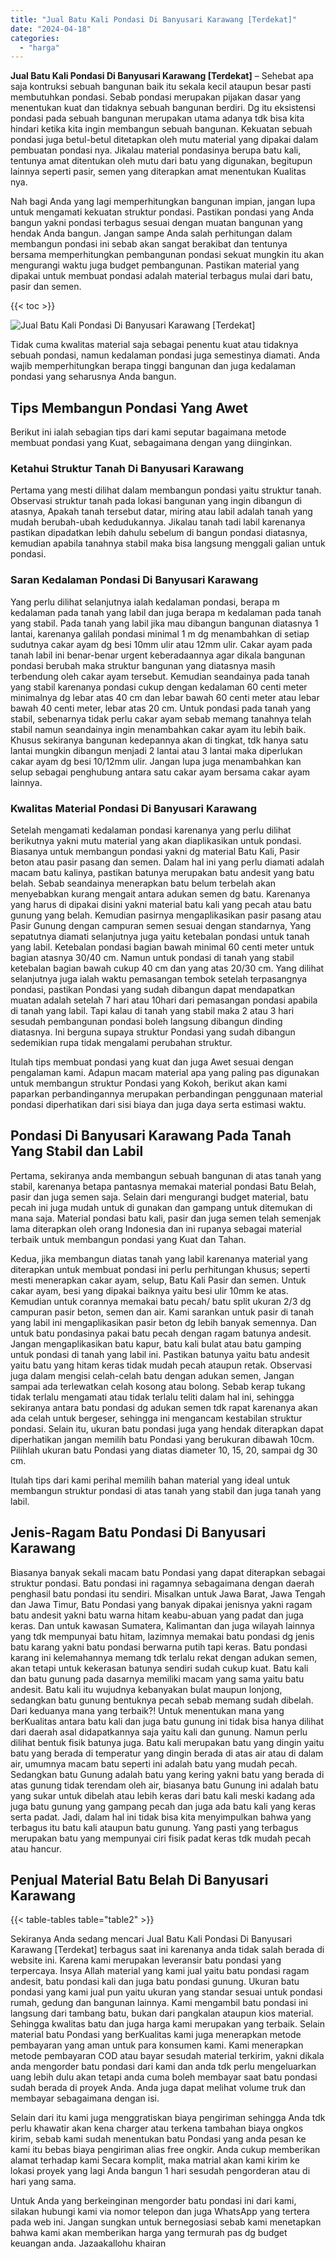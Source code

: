 ```yaml
---
title: "Jual Batu Kali Pondasi Di Banyusari Karawang [Terdekat]"
date: "2024-04-18"
categories: 
  - "harga"
---
```


**Jual Batu Kali Pondasi Di Banyusari Karawang \[Terdekat\]** – Sehebat apa saja kontruksi sebuah bangunan baik itu sekala kecil ataupun besar pasti membutuhkan pondasi. Sebab pondasi merupakan pijakan dasar yang menentukan kuat dan tidaknya sebuah bangunan berdiri. Dg itu eksistensi pondasi pada sebuah bangunan merupakan utama adanya tdk bisa kita hindari ketika kita ingin membangun sebuah bangunan. Kekuatan sebuah pondasi juga betul-betul ditetapkan oleh mutu material yang dipakai dalam pembuatan pondasi nya. Jikalau material pondasinya berupa batu kali, tentunya amat ditentukan oleh mutu dari batu yang digunakan, begitupun lainnya seperti pasir, semen yang diterapkan amat menentukan Kualitas nya.

Nah bagi Anda yang lagi memperhitungkan bangunan impian, jangan lupa untuk mengamati kekuatan struktur pondasi. Pastikan pondasi yang Anda bangun yakni pondasi terbagus sesuai dengan muatan bangunan yang hendak Anda bangun. Jangan sampe Anda salah perhitungan dalam membangun pondasi ini sebab akan sangat berakibat dan tentunya bersama memperhitungkan pembangunan pondasi sekuat mungkin itu akan mengurangi waktu juga budget pembangunan. Pastikan material yang dipakai untuk membuat pondasi adalah material terbagus mulai dari batu, pasir dan semen.

{{< toc >}}

![Jual Batu Kali Pondasi Di Banyusari Karawang [Terdekat]](/images/jual-batu-kali-15.png)

Tidak cuma kwalitas material saja sebagai penentu kuat atau tidaknya sebuah pondasi, namun kedalaman pondasi juga semestinya diamati. Anda wajib memperhitungkan berapa tinggi bangunan dan juga kedalaman pondasi yang seharusnya Anda bangun.

## Tips Membangun Pondasi Yang Awet

Berikut ini ialah sebagian tips dari kami seputar bagaimana metode membuat pondasi yang Kuat, sebagaimana dengan yang diinginkan.

### Ketahui Struktur Tanah Di Banyusari Karawang

Pertama yang mesti dilihat dalam membangun pondasi yaitu struktur tanah. Observasi struktur tanah pada lokasi bangunan yang ingin dibangun di atasnya, Apakah tanah tersebut datar, miring atau labil adalah tanah yang mudah berubah-ubah kedudukannya. Jikalau tanah tadi labil karenanya pastikan dipadatkan lebih dahulu sebelum di bangun pondasi diatasnya, kemudian apabila tanahnya stabil maka bisa langsung menggali galian untuk pondasi.

### Saran Kedalaman Pondasi Di Banyusari Karawang

Yang perlu dilihat selanjutnya ialah kedalaman pondasi, berapa m kedalaman pada tanah yang labil dan juga berapa m kedalaman pada tanah yang stabil. Pada tanah yang labil jika mau dibangun bangunan diatasnya 1 lantai, karenanya galilah pondasi minimal 1 m dg menambahkan di setiap sudutnya cakar ayam dg besi 10mm ulir atau 12mm ulir. Cakar ayam pada tanah labil ini benar-benar urgent keberadaannya agar dikala bangunan pondasi berubah maka struktur bangunan yang diatasnya masih terbendung oleh cakar ayam tersebut. Kemudian seandainya pada tanah yang stabil karenanya pondasi cukup dengan kedalaman 60 centi meter minimalnya dg lebar atas 40 cm dan lebar bawah 60 centi meter atau lebar bawah 40 centi meter, lebar atas 20 cm. Untuk pondasi pada tanah yang stabil, sebenarnya tidak perlu cakar ayam sebab memang tanahnya telah stabil namun seandainya ingin menambahkan cakar ayam itu lebih baik. Khusus sekiranya bangunan kedepannya akan di tingkat, tdk hanya satu lantai mungkin dibangun menjadi 2 lantai atau 3 lantai maka diperlukan cakar ayam dg besi 10/12mm ulir. Jangan lupa juga menambahkan kan selup sebagai penghubung antara satu cakar ayam bersama cakar ayam lainnya.

### Kwalitas Material Pondasi Di Banyusari Karawang

Setelah mengamati kedalaman pondasi karenanya yang perlu dilihat berikutnya yakni mutu material yang akan diaplikasikan untuk pondasi. Biasanya untuk membangun pondasi yakni dg material Batu Kali, Pasir beton atau pasir pasang dan semen. Dalam hal ini yang perlu diamati adalah macam batu kalinya, pastikan batunya merupakan batu andesit yang batu belah. Sebab seandainya menerapkan batu belum terbelah akan menyebabkan kurang mengait antara adukan semen dg batu. Karenanya yang harus di dipakai disini yakni material batu kali yang pecah atau batu gunung yang belah. Kemudian pasirnya mengaplikasikan pasir pasang atau Pasir Gunung dengan campuran semen sesuai dengan standarnya, Yang sepatutnya diamati selanjutnya juga yaitu ketebalan pondasi untuk tanah yang labil. Ketebalan pondasi bagian bawah minimal 60 centi meter untuk bagian atasnya 30/40 cm. Namun untuk pondasi di tanah yang stabil ketebalan bagian bawah cukup 40 cm dan yang atas 20/30 cm. Yang dilihat selanjutnya juga ialah waktu pemasangan tembok setelah terpasangnya pondasi, pastikan Pondasi yang sudah dibangun dapat mendapatkan muatan adalah setelah 7 hari atau 10hari dari pemasangan pondasi apabila di tanah yang labil. Tapi kalau di tanah yang stabil maka 2 atau 3 hari sesudah pembangunan pondasi boleh langsung dibangun dinding diatasnya. Ini berguna supaya struktur Pondasi yang sudah dibangun sedemikian rupa tidak mengalami perubahan struktur.

Itulah tips membuat pondasi yang kuat dan juga Awet sesuai dengan pengalaman kami. Adapun macam material apa yang paling pas digunakan untuk membangun struktur Pondasi yang Kokoh, berikut akan kami paparkan perbandingannya merupakan perbandingan penggunaan material pondasi diperhatikan dari sisi biaya dan juga daya serta estimasi waktu.

## Pondasi Di Banyusari Karawang Pada Tanah Yang Stabil dan Labil

Pertama, sekiranya anda membangun sebuah bangunan di atas tanah yang stabil, karenanya betapa pantasnya memakai material pondasi Batu Belah, pasir dan juga semen saja. Selain dari mengurangi budget material, batu pecah ini juga mudah untuk di gunakan dan gampang untuk ditemukan di mana saja. Material pondasi batu kali, pasir dan juga semen telah semenjak lama diterapkan oleh orang Indonesia dan ini rupanya sebagai material terbaik untuk membangun pondasi yang Kuat dan Tahan.

Kedua, jika membangun diatas tanah yang labil karenanya material yang diterapkan untuk membuat pondasi ini perlu perhitungan khusus; seperti mesti menerapkan cakar ayam, selup, Batu Kali Pasir dan semen. Untuk cakar ayam, besi yang dipakai baiknya yaitu besi ulir 10mm ke atas. Kemudian untuk corannya memakai batu pecah/ batu split ukuran 2/3 dg campuran pasir beton, semen dan air. Kami sarankan untuk pasir di tanah yang labil ini mengaplikasikan pasir beton dg lebih banyak semennya. Dan untuk batu pondasinya pakai batu pecah dengan ragam batunya andesit. Jangan mengaplikasikan batu kapur, batu kali bulat atau batu gamping untuk pondasi di tanah yang labil ini. Pastikan batunya yaitu batu andesit yaitu batu yang hitam keras tidak mudah pecah ataupun retak. Observasi juga dalam mengisi celah-celah batu dengan adukan semen, Jangan sampai ada terlewatkan celah kosong atau bolong. Sebab kerap tukang tidak terlalu mengamati atau tidak terlalu teliti dalam hal ini, sehingga sekiranya antara batu pondasi dg adukan semen tdk rapat karenanya akan ada celah untuk bergeser, sehingga ini mengancam kestabilan struktur pondasi. Selain itu, ukuran batu pondasi juga yang hendak diterapkan dapat diperhatikan jangan memilih batu Pondasi yang berukuran dibawah 10cm. Pilihlah ukuran batu Pondasi yang diatas diameter 10, 15, 20, sampai dg 30 cm.

Itulah tips dari kami perihal memilih bahan material yang ideal untuk membangun struktur pondasi di atas tanah yang stabil dan juga tanah yang labil.

## Jenis-Ragam Batu Pondasi Di Banyusari Karawang

Biasanya banyak sekali macam batu Pondasi yang dapat diterapkan sebagai struktur pondasi. Batu pondasi ini ragamnya sebagaimana dengan daerah penghasil batu pondasi itu sendiri. Misalkan untuk Jawa Barat, Jawa Tengah dan Jawa Timur, Batu Pondasi yang banyak dipakai jenisnya yakni ragam batu andesit yakni batu warna hitam keabu-abuan yang padat dan juga keras. Dan untuk kawasan Sumatera, Kalimantan dan juga wilayah lainnya yang tdk mempunyai batu hitam, lazimnya memakai batu pondasi dg jenis batu karang yakni batu pondasi berwarna putih tapi keras. Batu pondasi karang ini kelemahannya memang tdk terlalu rekat dengan adukan semen, akan tetapi untuk kekerasan batunya sendiri sudah cukup kuat. Batu kali dan batu gunung pada dasarnya memiliki macam yang sama yaitu batu andesit. Batu kali itu wujudnya kebanyakan bulat maupun lonjong, sedangkan batu gunung bentuknya pecah sebab memang sudah dibelah. Dari keduanya mana yang terbaik?! Untuk menentukan mana yang berKualitas antara batu kali dan juga batu gunung ini tidak bisa hanya dilihat dari daerah asal didapatkannya saja yaitu kali dan gunung. Namun perlu dilihat bentuk fisik batunya juga. Batu kali merupakan batu yang dingin yaitu batu yang berada di temperatur yang dingin berada di atas air atau di dalam air, umumnya macam batu seperti ini adalah batu yang mudah pecah. Sedangkan batu Gunung adalah batu yang kering yakni batu yang berada di atas gunung tidak terendam oleh air, biasanya batu Gunung ini adalah batu yang sukar untuk dibelah atau lebih keras dari batu kali meski kadang ada juga batu gunung yang gampang pecah dan juga ada batu kali yang keras serta padat. Jadi, dalam hal ini tidak bisa kita menyimpulkan bahwa yang terbagus itu batu kali ataupun batu gunung. Yang pasti yang terbagus merupakan batu yang mempunyai ciri fisik padat keras tdk mudah pecah atau hancur.

## Penjual Material Batu Belah Di Banyusari Karawang

{{< table-tables table="table2" >}}

Sekiranya Anda sedang mencari Jual Batu Kali Pondasi Di Banyusari Karawang \[Terdekat\] terbagus saat ini karenanya anda tidak salah berada di website ini. Karena kami merupakan leveransir batu pondasi yang terpercaya. Insya Allah material yang kami jual yaitu batu pondasi ragam andesit, batu pondasi kali dan juga batu pondasi gunung. Ukuran batu pondasi yang kami jual pun yaitu ukuran yang standar sesuai untuk pondasi rumah, gedung dan bangunan lainnya. Kami mengambil batu pondasi ini langsung dari tambang batu, bukan dari pangkalan ataupun kios material. Sehingga kwalitas batu dan juga harga kami merupakan yang terbaik. Selain material batu Pondasi yang berKualitas kami juga menerapkan metode pembayaran yang aman untuk para konsumen kami. Kami menerapkan metode pembayaran COD atau bayar sesudah material terkirim, yakni dikala anda mengorder batu pondasi dari kami dan anda tdk perlu mengeluarkan uang lebih dulu akan tetapi anda cuma boleh membayar saat batu pondasi sudah berada di proyek Anda. Anda juga dapat melihat volume truk dan membayar sebagaimana dengan isi.

Selain dari itu kami juga menggratiskan biaya pengiriman sehingga Anda tdk perlu khawatir akan kena charger atau terkena tambahan biaya ongkos kirim, sebab kami sudah menentukan batu Pondasi yang anda pesan ke kami itu bebas biaya pengiriman alias free ongkir. Anda cukup memberikan alamat terhadap kami Secara komplit, maka matrial akan kami kirim ke lokasi proyek yang lagi Anda bangun 1 hari sesudah pengorderan atau di hari yang sama.

Untuk Anda yang berkeinginan mengorder batu pondasi ini dari kami, silakan hubungi kami via nomor telepon dan juga WhatsApp yang tertera pada web ini. Jangan sungkan untuk bernegosiasi sebab kami menetapkan bahwa kami akan memberikan harga yang termurah pas dg budget keuangan anda. Jazaakallohu khairan
